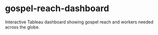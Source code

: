 # gospel-reach-dashboard
Interactive Tableau dashboard showing gospel reach and workers needed across the globe.
